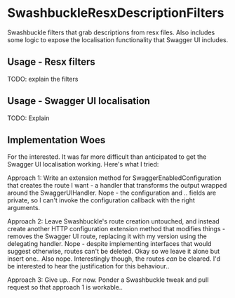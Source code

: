 # SwashbuckleResxDescriptionFilters

Swashbuckle filters that grab descriptions from resx files. Also includes some logic to expose the localisation functionality that Swagger UI includes.

## Usage - Resx filters

TODO: explain the filters

## Usage - Swagger UI localisation

TODO: Explain

## Implementation Woes

For the interested. It was far more difficult than anticipated to get the Swagger UI localisation working. Here's what I tried:

Approach 1: Write an extension method for SwaggerEnabledConfiguration that creates the route I want - a handler that transforms the output wrapped around the SwaggerUIHandler. Nope - the configuration and .. fields are private, so I can't invoke the configuration callback with the right arguments.

Approach 2: Leave Swashbuckle's route creation untouched, and instead create another HTTP configuration extension method that modifies things - removes the Swagger UI route, replacing it with my version using the delegating handler. Nope - despite implementing interfaces that would suggest otherwise, routes can't be deleted. Okay so we leave it alone but insert one.. Also nope. Interestingly though, the routes _can_ be cleared. I'd be interested to hear the justification for this behaviour..

Approach 3: Give up.. For now. Ponder a Swashbuckle tweak and pull request so that approach 1 is workable..
